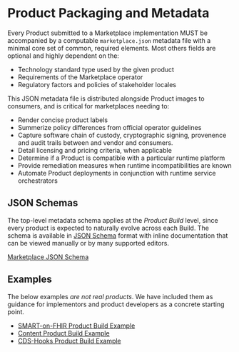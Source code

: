 # Product Packaging and Metadata


Every Product submitted to a Marketplace implementation MUST be accompanied by a computable `marketplace.json` metadata file with a minimal core set of common, required elements. Most others fields are optional and highly dependent on the:

 * Technology standard type used by the given product
 * Requirements of the Marketplace operator
 * Regulatory factors and policies of stakeholder locales

This JSON metadata file is distributed alongside Product images to consumers, and is critical for marketplaces needing to:

 * Render concise product labels
 * Summerize policy differences from official operator guidelines
 * Capture software chain of custody, cryptographic signing, provenence and audit trails between and vendor and consumers.
 * Detail licensing and pricing criteria, when applicable
 * Determine if a Product is compatible with a particular runtime platform
 * Provide remediation measures when runtime incompatibilities are known  
 * Automate Product deployments in conjunction with runtime service orchestrators

## JSON Schemas

The top-level metadata schema applies at the _Product Build_ level, since every product is expected to naturally evolve across each Build. The schema is available in [JSON Schema](https://json-schema.org) format with inline documentation that can be viewed manually or by many supported editors.

[Marketplace JSON Schema](../metadata/schema/build.json)

## Examples

The below examples _are not real products_. We have included them as guidance for implementors and product developers as a concrete starting point.

 * [SMART-on-FHIR Product Build Example](../metadata/example/smart.product.build.json)
 * [Content Product Build Example](../metadata/example/smart.product.build.json)
 * [CDS-Hooks Product Build Example](../metadata/example/cds-hooks.product.build.json)
